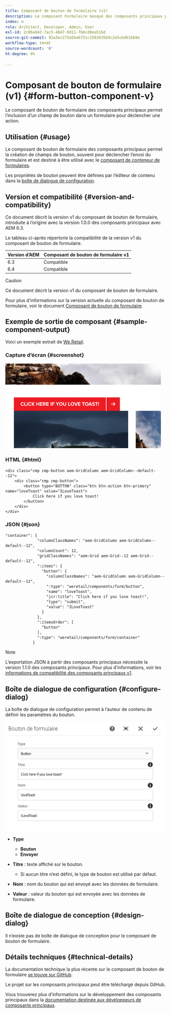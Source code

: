 ```yaml
---
title: Composant de bouton de formulaire (v1)
description: Le composant Formulaire masqué des composants principaux permet l’inclusion d’un champ masqué dans un formulaire.
index: n
role: Architect, Developer, Admin, User
exl-id: 2c06a942-7ac5-4847-9d11-7bbcd0ea51bd
source-git-commit: 92a3ec273a5be6751c1503835b9c2e5cbd61bb9e
workflow-type: tm+mt
source-wordcount: '0'
ht-degree: 0%

---
```



# Composant de bouton de formulaire (v1) {#form-button-component-v}

Le composant de bouton de formulaire des composants principaux permet l’inclusion d’un champ de bouton dans un formulaire pour déclencher une action.

## Utilisation {#usage}

Le composant de bouton de formulaire des composants principaux permet la création de champs de bouton, souvent pour déclencher l’envoi du formulaire et est destiné à être utilisé avec le [composant de conteneur de formulaires](form-container-v1.md).

Les propriétés de bouton peuvent être définies par l’éditeur de contenu dans la [boîte de dialogue de configuration](#configure-dialog).

## Version et compatibilité {#version-and-compatibility}

Ce document décrit la version v1 du composant de bouton de formulaire, introduite à l’origine avec la version 1.0.0 des composants principaux avec AEM 6.3.

Le tableau ci-après répertorie la compatibilité de la version v1 du composant de bouton de formulaire.

| Version d’AEM | Composant de bouton de formulaire v1 |
|--- |--- |
| 6.3 | Compatible |
| 6.4 | Compatible |

>[!CAUTION]
>
>Ce document décrit la version v1 du composant de bouton de formulaire.
>
>Pour plus d’informations sur la version actuelle du composant de bouton de formulaire, voir le document [Composant de bouton de formulaire](/help/components/forms/form-button.md).

## Exemple de sortie de composant {#sample-component-output}

Voici un exemple extrait de [We.Retail](https://helpx.adobe.com/fr/experience-manager/6-4/sites/developing/using/we-retail.html).

### Capture d’écran {#screenshot}

![](/help/assets/chlimage_1-48.png)

### HTML {#html}

```
<div class="cmp cmp-button aem-GridColumn aem-GridColumn--default--12">
    <div class="cmp cmp-button">
        <button type="BUTTON" class="btn btn-action btn-primary" name="loveToast" value="ILoveToast">
            Click here if you love toast!
        </button>
    </div>
</div>
```

### JSON {#json}

```
"container": {
              "columnClassNames": "aem-GridColumn aem-GridColumn--default--12",
              "columnCount": 12,
              "gridClassNames": "aem-Grid aem-Grid--12 aem-Grid--default--12",
              ":items": {
                "button": {
                  "columnClassNames": "aem-GridColumn aem-GridColumn--default--12",
                  ":type": "weretail/components/form/button",
                  "name": "loveToast",
                  "jcr:title": "Click here if you love toast!",
                  "type": "submit",
                  "value": "ILoveToast"
                }
              },
              ":itemsOrder": [
                "button"
              ],
              ":type": "weretail/components/form/container"
            }
```

>[!NOTE]
>
>L’exportation JSON à partir des composants principaux nécessite la version 1.1.0 des composants principaux. Pour plus d’informations, voir les [informations de compatibilité des composants principaux v1](/help/versions.md).

## Boîte de dialogue de configuration {#configure-dialog}

La boîte de dialogue de configuration permet à l’auteur de contenu de définir les paramètres du bouton.

![](/help/assets/chlimage_1-49.png)

* **Type**
   * **Bouton**
   * **Envoyer**

* **Titre** : texte affiché sur le bouton.
   * Si aucun titre n’est défini, le type de bouton est utilisé par défaut.

* **Nom** : nom du bouton qui est envoyé avec les données de formulaire.
* **Valeur** : valeur du bouton qui est envoyée avec les données de formulaire.

## Boîte de dialogue de conception {#design-dialog}

Il n’existe pas de boîte de dialogue de conception pour le composant de bouton de formulaire.

## Détails techniques {#technical-details}

La documentation technique la plus récente sur le composant de bouton de formulaire [se trouve sur GitHub](https://github.com/adobe/aem-core-wcm-components/tree/master/content/src/content/jcr_root/apps/core/wcm/components/form/button/v1/button).

Le projet sur les composants principaux peut être téléchargé depuis GitHub.

Vous trouverez plus d’informations sur le développement des composants principaux dans la [documentation destinée aux développeurs de composants principaux](/help/developing/overview.md).
